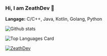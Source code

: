 ### Hi, I am ZeathDev 👋

**Langage:** C/C++, Java, Kotlin, Golang, Python

![Github stats](https://github-readme-stats.vercel.app/api?username=ZeathDev&show_icons=true&count_private=true)   

![Top Languages Card](https://github-readme-stats.vercel.app/api/top-langs/?username=ZeathDev)   


<p align="left">
<a href="https://github.com/ryo-ma/github-profile-trophy">
<img src="https://github-profile-trophy.vercel.app/?username=ZeathDev" alt="ZeathDev" />
</a>
</p>
